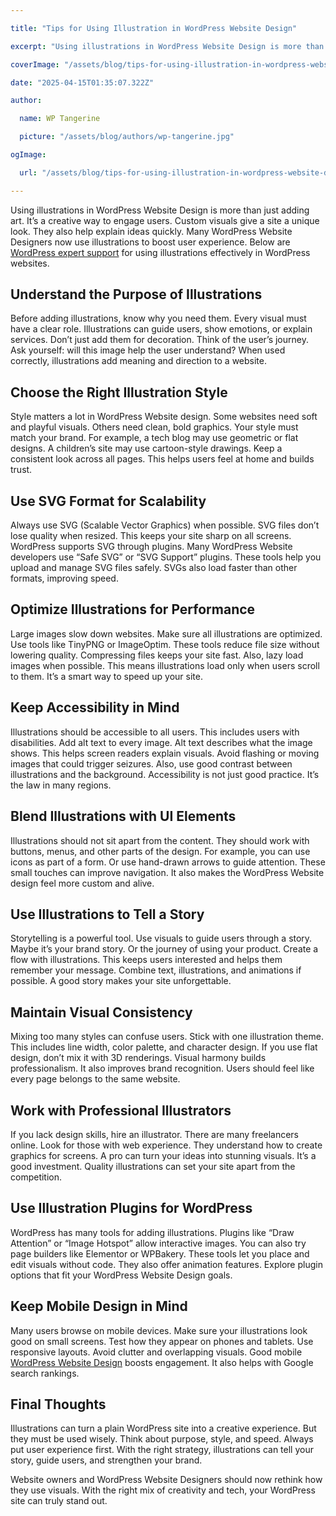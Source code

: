 ```yaml
---

title: "Tips for Using Illustration in WordPress Website Design"

excerpt: "Using illustrations in WordPress Website Design is more than just adding art. It’s a creative way to engage users. Custom visuals give a site a unique look. They also help explain ideas quickly."

coverImage: "/assets/blog/tips-for-using-illustration-in-wordpress-website-design/Tips for Using Illustration in WordPress Website Design.jpg"

date: "2025-04-15T01:35:07.322Z"

author:

  name: WP Tangerine

  picture: "/assets/blog/authors/wp-tangerine.jpg"

ogImage:

  url: "/assets/blog/tips-for-using-illustration-in-wordpress-website-design/Tips for Using Illustration in WordPress Website Design.jpg"

---
```


Using illustrations in WordPress Website Design is more than just adding art. It’s a creative way to engage users. Custom visuals give a site a unique look. They also help explain ideas quickly. Many WordPress Website Designers now use illustrations to boost user experience. Below are [WordPress expert support](https://wptangerine.com/wordpress-support/) for using illustrations effectively in WordPress websites.

## Understand the Purpose of Illustrations

Before adding illustrations, know why you need them. Every visual must have a clear role. Illustrations can guide users, show emotions, or explain services. Don’t just add them for decoration. Think of the user’s journey. Ask yourself: will this image help the user understand? When used correctly, illustrations add meaning and direction to a website.

## Choose the Right Illustration Style

Style matters a lot in WordPress Website design. Some websites need soft and playful visuals. Others need clean, bold graphics. Your style must match your brand. For example, a tech blog may use geometric or flat designs. A children’s site may use cartoon-style drawings. Keep a consistent look across all pages. This helps users feel at home and builds trust.

## Use SVG Format for Scalability

Always use SVG (Scalable Vector Graphics) when possible. SVG files don’t lose quality when resized. This keeps your site sharp on all screens. WordPress supports SVG through plugins. Many WordPress Website developers use “Safe SVG” or “SVG Support” plugins. These tools help you upload and manage SVG files safely. SVGs also load faster than other formats, improving speed.

## Optimize Illustrations for Performance

Large images slow down websites. Make sure all illustrations are optimized. Use tools like TinyPNG or ImageOptim. These tools reduce file size without lowering quality. Compressing files keeps your site fast. Also, lazy load images when possible. This means illustrations load only when users scroll to them. It’s a smart way to speed up your site.

## Keep Accessibility in Mind

Illustrations should be accessible to all users. This includes users with disabilities. Add alt text to every image. Alt text describes what the image shows. This helps screen readers explain visuals. Avoid flashing or moving images that could trigger seizures. Also, use good contrast between illustrations and the background. Accessibility is not just good practice. It’s the law in many regions.

## Blend Illustrations with UI Elements

Illustrations should not sit apart from the content. They should work with buttons, menus, and other parts of the design. For example, you can use icons as part of a form. Or use hand-drawn arrows to guide attention. These small touches can improve navigation. It also makes the WordPress Website design feel more custom and alive.

## Use Illustrations to Tell a Story

Storytelling is a powerful tool. Use visuals to guide users through a story. Maybe it’s your brand story. Or the journey of using your product. Create a flow with illustrations. This keeps users interested and helps them remember your message. Combine text, illustrations, and animations if possible. A good story makes your site unforgettable.

## Maintain Visual Consistency

Mixing too many styles can confuse users. Stick with one illustration theme. This includes line width, color palette, and character design. If you use flat design, don’t mix it with 3D renderings. Visual harmony builds professionalism. It also improves brand recognition. Users should feel like every page belongs to the same website.

## Work with Professional Illustrators

If you lack design skills, hire an illustrator. There are many freelancers online. Look for those with web experience. They understand how to create graphics for screens. A pro can turn your ideas into stunning visuals. It’s a good investment. Quality illustrations can set your site apart from the competition.

## Use Illustration Plugins for WordPress

WordPress has many tools for adding illustrations. Plugins like “Draw Attention” or “Image Hotspot” allow interactive images. You can also try page builders like Elementor or WPBakery. These tools let you place and edit visuals without code. They also offer animation features. Explore plugin options that fit your WordPress Website Design goals.

## Keep Mobile Design in Mind

Many users browse on mobile devices. Make sure your illustrations look good on small screens. Test how they appear on phones and tablets. Use responsive layouts. Avoid clutter and overlapping visuals. Good mobile [WordPress Website Design](https://wptangerine.com/wordpress-website-design/) boosts engagement. It also helps with Google search rankings.

## Final Thoughts

Illustrations can turn a plain WordPress site into a creative experience. But they must be used wisely. Think about purpose, style, and speed. Always put user experience first. With the right strategy, illustrations can tell your story, guide users, and strengthen your brand.

Website owners and WordPress Website Designers should now rethink how they use visuals. With the right mix of creativity and tech, your WordPress site can truly stand out.

